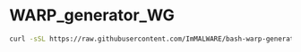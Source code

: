 # WARP_generator_WG
```bash
curl -sSL https://raw.githubusercontent.com/ImMALWARE/bash-warp-generator/main/warp_generator.sh | bash
```
